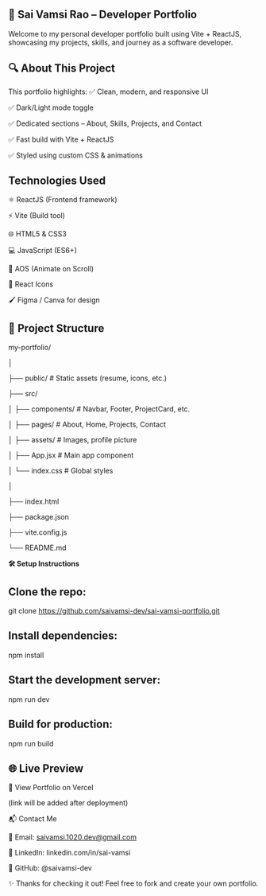 **🚀 Sai Vamsi Rao – Developer Portfolio**
---
Welcome to my personal developer portfolio built using Vite + ReactJS, showcasing my projects, skills, and journey as a software developer.


🔍 About This Project
--
This portfolio highlights:
✅ Clean, modern, and responsive UI

✅ Dark/Light mode toggle

✅ Dedicated sections – About, Skills, Projects, and Contact

✅ Fast build with Vite + ReactJS

✅ Styled using custom CSS & animations


Technologies Used
--
⚛️ ReactJS (Frontend framework)

⚡ Vite (Build tool)

🌐 HTML5 & CSS3

💻 JavaScript (ES6+)

🎨 AOS (Animate on Scroll)

🔗 React Icons

🖌️ Figma / Canva for design


📂 Project Structure
--

my-portfolio/

│

├── public/              # Static assets (resume, icons, etc.)

├── src/

│   ├── components/      # Navbar, Footer, ProjectCard, etc.

│   ├── pages/           # About, Home, Projects, Contact

│   ├── assets/          # Images, profile picture

│   ├── App.jsx          # Main app component

│   └── index.css        # Global styles

│

├── index.html

├── package.json

├── vite.config.js

└── README.md



**🛠️ Setup Instructions**

Clone the repo:
--
git clone https://github.com/saivamsi-dev/sai-vamsi-portfolio.git

Install dependencies:
--
npm install

Start the development server:
--
npm run dev

Build for production:
--
npm run build


🌐 Live Preview
--
🔗 View Portfolio on Vercel
 
 (link will be added after deployment)

📬 Contact Me

📧 Email: saivamsi.1020.dev@gmail.com

💼 LinkedIn: linkedin.com/in/sai-vamsi

🐙 GitHub: @saivamsi-dev


✨ Thanks for checking it out! Feel free to fork and create your own portfolio.





















